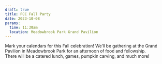 ```yaml
---
draft: true
title: FCC Fall Party
date: 2023-10-08
params:
  time: 11:30am
  location: Meadowbrook Park Grand Pavilion
---
```

Mark your calendars for this Fall celebration! We'll be gathering at the Grand Pavilion in Meadowbrook Park for an afternoon of food and fellowship. There will be a catered lunch, games, pumpkin carving, and much more!
